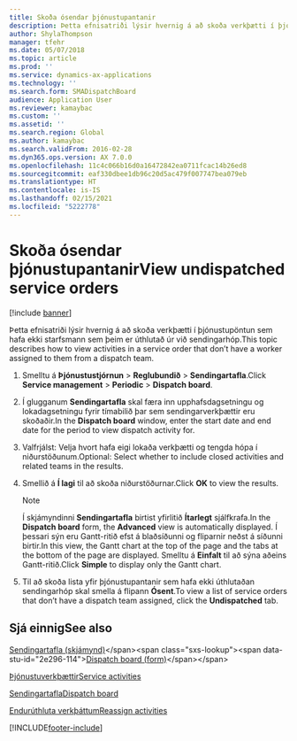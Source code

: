 ```yaml
---
title: Skoða ósendar þjónustupantanir
description: Þetta efnisatriði lýsir hvernig á að skoða verkþætti í þjónustupöntun sem hafa ekki starfsmann sem þeim er úthlutað úr við sendingarhóp.
author: ShylaThompson
manager: tfehr
ms.date: 05/07/2018
ms.topic: article
ms.prod: ''
ms.service: dynamics-ax-applications
ms.technology: ''
ms.search.form: SMADispatchBoard
audience: Application User
ms.reviewer: kamaybac
ms.custom: ''
ms.assetid: ''
ms.search.region: Global
ms.author: kamaybac
ms.search.validFrom: 2016-02-28
ms.dyn365.ops.version: AX 7.0.0
ms.openlocfilehash: 11c4c066b16d0a16472842ea0711fcac14b26ed8
ms.sourcegitcommit: eaf330dbee1db96c20d5ac479f007747bea079eb
ms.translationtype: HT
ms.contentlocale: is-IS
ms.lasthandoff: 02/15/2021
ms.locfileid: "5222778"
---
```

# <a name="view-undispatched-service-orders"></a><span data-ttu-id="2e296-103">Skoða ósendar þjónustupantanir</span><span class="sxs-lookup"><span data-stu-id="2e296-103">View undispatched service orders</span></span> 

[!include [banner](../includes/banner.md)]


<span data-ttu-id="2e296-104">Þetta efnisatriði lýsir hvernig á að skoða verkþætti í þjónustupöntun sem hafa ekki starfsmann sem þeim er úthlutað úr við sendingarhóp.</span><span class="sxs-lookup"><span data-stu-id="2e296-104">This topic describes how to view activities in a service order that don’t have a worker assigned to them from a dispatch team.</span></span>

1.  <span data-ttu-id="2e296-105">Smelltu á **Þjónustustjórnun** \> **Reglubundið** \> **Sendingartafla**.</span><span class="sxs-lookup"><span data-stu-id="2e296-105">Click **Service management** \> **Periodic** \> **Dispatch board**.</span></span>

2.  <span data-ttu-id="2e296-106">Í glugganum **Sendingartafla** skal færa inn upphafsdagsetningu og lokadagsetningu fyrir tímabilið þar sem sendingarverkþættir eru skoðaðir.</span><span class="sxs-lookup"><span data-stu-id="2e296-106">In the **Dispatch board** window, enter the start date and end date for the period to view dispatch activity for.</span></span>

3.  <span data-ttu-id="2e296-107">Valfrjálst: Velja hvort hafa eigi lokaða verkþætti og tengda hópa í niðurstöðunum.</span><span class="sxs-lookup"><span data-stu-id="2e296-107">Optional: Select whether to include closed activities and related teams in the results.</span></span>

4.  <span data-ttu-id="2e296-108">Smellið á **Í lagi** til að skoða niðurstöðurnar.</span><span class="sxs-lookup"><span data-stu-id="2e296-108">Click **OK** to view the results.</span></span>
    

    > [!NOTE]
    > <P><span data-ttu-id="2e296-109">Í skjámyndinni <STRONG>Sendingartafla</STRONG> birtist yfirlitið <STRONG>Ítarlegt</STRONG> sjálfkrafa.</span><span class="sxs-lookup"><span data-stu-id="2e296-109">In the <STRONG>Dispatch board</STRONG> form, the <STRONG>Advanced</STRONG> view is automatically displayed.</span></span> <span data-ttu-id="2e296-110">Í þessari sýn eru Gantt-ritið efst á blaðsíðunni og fliparnir neðst á síðunni birtir.</span><span class="sxs-lookup"><span data-stu-id="2e296-110">In this view, the Gantt chart at the top of the page and the tabs at the bottom of the page are displayed.</span></span> <span data-ttu-id="2e296-111">Smelltu á <STRONG>Einfalt</STRONG> til að sýna aðeins Gantt-ritið.</span><span class="sxs-lookup"><span data-stu-id="2e296-111">Click <STRONG>Simple</STRONG> to display only the Gantt chart.</span></span></P>



5.  <span data-ttu-id="2e296-112">Til að skoða lista yfir þjónustupantanir sem hafa ekki úthlutaðan sendingarhóp skal smella á flipann **Ósent**.</span><span class="sxs-lookup"><span data-stu-id="2e296-112">To view a list of service orders that don’t have a dispatch team assigned, click the **Undispatched** tab.</span></span>

## <a name="see-also"></a><span data-ttu-id="2e296-113">Sjá einnig</span><span class="sxs-lookup"><span data-stu-id="2e296-113">See also</span></span>

<span data-ttu-id="2e296-114">[Sendingartafla (skjámynd)](https://technet.microsoft.com/library/hh242789\(v=ax.60\))</span><span class="sxs-lookup"><span data-stu-id="2e296-114">[Dispatch board (form)](https://technet.microsoft.com/library/hh242789\(v=ax.60\))</span></span>

[<span data-ttu-id="2e296-115">Þjónustuverkþættir</span><span class="sxs-lookup"><span data-stu-id="2e296-115">Service activities</span></span>](service-activities.md)

[<span data-ttu-id="2e296-116">Sendingartafla</span><span class="sxs-lookup"><span data-stu-id="2e296-116">Dispatch board</span></span>](dispatch-board.md)

[<span data-ttu-id="2e296-117">Endurúthluta verkþáttum</span><span class="sxs-lookup"><span data-stu-id="2e296-117">Reassign activities</span></span>](reassign-activities.md)

  




[!INCLUDE[footer-include](../../includes/footer-banner.md)]